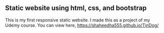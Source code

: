 ## Static website using html, css, and bootstrap
This is my first responsive static website.
I made this as a project of my Udemy course.
You can view here, https://shaheedha555.github.io/TinDog/
